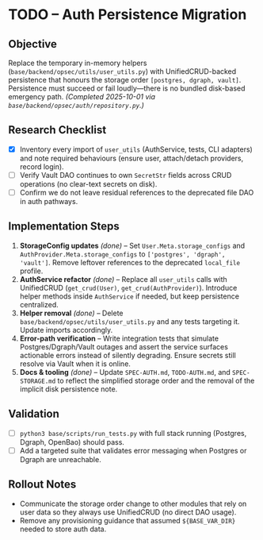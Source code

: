 # TODO – Auth Persistence Migration

## Objective
Replace the temporary in-memory helpers (`base/backend/opsec/utils/user_utils.py`) with UnifiedCRUD-backed persistence that honours the storage order `[postgres, dgraph, vault]`. Persistence must succeed or fail loudly—there is no bundled disk-based emergency path. *(Completed 2025-10-01 via `base/backend/opsec/auth/repository.py`.)*

## Research Checklist
- [x] Inventory every import of `user_utils` (AuthService, tests, CLI adapters) and note required behaviours (ensure user, attach/detach providers, record login).
- [ ] Verify Vault DAO continues to own `SecretStr` fields across CRUD operations (no clear-text secrets on disk).
- [ ] Confirm we do not leave residual references to the deprecated file DAO in auth pathways.

## Implementation Steps
1. **StorageConfig updates** *(done)* – Set `User.Meta.storage_configs` and `AuthProvider.Meta.storage_configs` to `['postgres', 'dgraph', 'vault']`. Remove leftover references to the deprecated `local_file` profile.
2. **AuthService refactor** *(done)* – Replace all `user_utils` calls with UnifiedCRUD (`get_crud(User)`, `get_crud(AuthProvider)`). Introduce helper methods inside `AuthService` if needed, but keep persistence centralized.
3. **Helper removal** *(done)* – Delete `base/backend/opsec/utils/user_utils.py` and any tests targeting it. Update imports accordingly.
4. **Error-path verification** – Write integration tests that simulate Postgres/Dgraph/Vault outages and assert the service surfaces actionable errors instead of silently degrading. Ensure secrets still resolve via Vault when it is online.
5. **Docs & tooling** *(done)* – Update `SPEC-AUTH.md`, `TODO-AUTH.md`, and `SPEC-STORAGE.md` to reflect the simplified storage order and the removal of the implicit disk persistence note.

## Validation
- [ ] `python3 base/scripts/run_tests.py` with full stack running (Postgres, Dgraph, OpenBao) should pass.
- [ ] Add a targeted suite that validates error messaging when Postgres or Dgraph are unreachable.

## Rollout Notes
- Communicate the storage order change to other modules that rely on user data so they always use UnifiedCRUD (no direct DAO usage).
- Remove any provisioning guidance that assumed `${BASE_VAR_DIR}` needed to store auth data.
